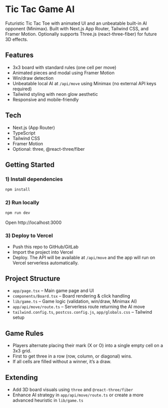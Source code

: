 # Tic Tac Game AI

Futuristic Tic Tac Toe with animated UI and an unbeatable built-in AI opponent (Minimax). Built with Next.js App Router, Tailwind CSS, and Framer Motion. Optionally supports Three.js (react-three-fiber) for future 3D effects.

## Features
- 3x3 board with standard rules (one cell per move)
- Animated pieces and modal using Framer Motion
- Win/draw detection
- Unbeatable local AI at `/api/move` using Minimax (no external API keys required)
- Tailwind styling with neon glow aesthetic
- Responsive and mobile-friendly

## Tech
- Next.js (App Router)
- TypeScript
- Tailwind CSS
- Framer Motion
- Optional: three, @react-three/fiber

## Getting Started

### 1) Install dependencies
```bash
npm install
```

### 2) Run locally
```bash
npm run dev
```
Open http://localhost:3000

### 3) Deploy to Vercel
- Push this repo to GitHub/GitLab
- Import the project into Vercel
- Deploy. The API will be available at `/api/move` and the app will run on Vercel serverless automatically.

## Project Structure
- `app/page.tsx` – Main game page and UI
- `components/Board.tsx` – Board rendering & click handling
- `lib/game.ts` – Game logic (validation, win/draw, Minimax AI)
- `app/api/move/route.ts` – Serverless route returning the AI move
- `tailwind.config.ts`, `postcss.config.js`, `app/globals.css` – Tailwind setup

## Game Rules
- Players alternate placing their mark (X or O) into a single empty cell on a 3x3 grid.
- First to get three in a row (row, column, or diagonal) wins.
- If all cells are filled without a winner, it’s a draw.

## Extending
- Add 3D board visuals using `three` and `@react-three/fiber`
- Enhance AI strategy in `app/api/move/route.ts` or create a more advanced heuristic in `lib/game.ts`
